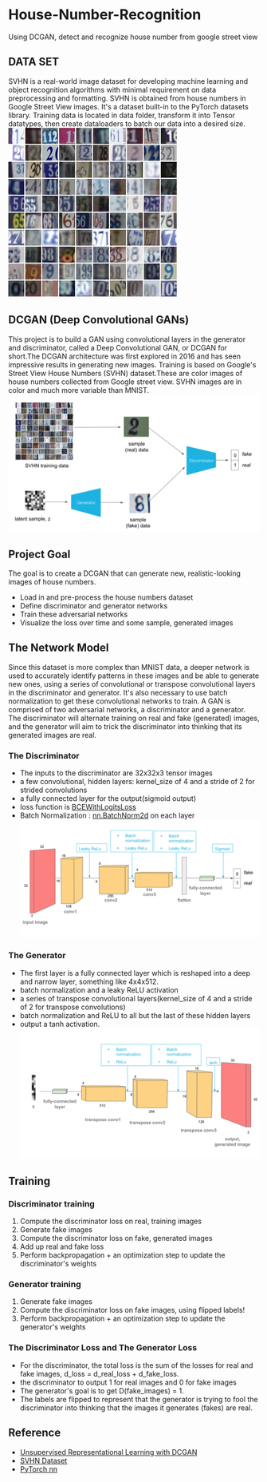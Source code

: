 # House-Number-Recognition
Using DCGAN, detect and recognize house number from google street view

## DATA SET 
SVHN is a real-world image dataset for developing machine learning and object recognition algorithms with minimal requirement on data preprocessing and formatting. SVHN is obtained from house numbers in Google Street View images. It's a dataset built-in to the PyTorch datasets library. Training data is located in data folder, transform it into Tensor datatypes, then create dataloaders to batch our data into a desired size.
![Data Set](assets/SVHN_examples.png)

## DCGAN (Deep Convolutional GANs) 
This project is to build a GAN using convolutional layers in the generator and discriminator, called a Deep Convolutional GAN, or DCGAN for short.The DCGAN architecture was first explored in 2016 and has seen impressive results in generating new images.
Training is based on Google's Street View House Numbers (SVHN) dataset.These are color images of house numbers collected from Google street view. SVHN images are in color and much more variable than MNIST.
![Overall Architecture](assets/svhn_dcgan.png)

## Project Goal 
The goal is to create a DCGAN that can generate new, realistic-looking images of house numbers.

* Load in and pre-process the house numbers dataset
* Define discriminator and generator networks
* Train these adversarial networks
* Visualize the loss over time and some sample, generated images

## The Network Model 
Since this dataset is more complex than MNIST data, a deeper network is used to accurately identify patterns in these images and be able to generate new ones, using a series of convolutional or transpose convolutional layers in the discriminator and generator. It's also necessary to use batch normalization to get these convolutional networks to train. A GAN is comprised of two adversarial networks, a discriminator and a generator. The discriminator will alternate training on real and fake (generated) images, and the generator will aim to trick the discriminator into thinking that its generated images are real.

### The Discriminator
* The inputs to the discriminator are 32x32x3 tensor images
* a few convolutional, hidden layers:  kernel_size of 4 and a stride of 2 for strided convolutions
* a fully connected layer for the output(sigmoid output)
* loss function is [BCEWithLogitsLoss](https://pytorch.org/docs/stable/nn.html#bcewithlogitsloss)
* Batch Normalization : [nn.BatchNorm2d](https://pytorch.org/docs/stable/nn.html#batchnorm2d) on each layer
![Discriminator](assets/conv_discriminator.png)

### The Generator 
* The first layer is a fully connected layer which is reshaped into a deep and narrow layer, something like 4x4x512.
* batch normalization and a leaky ReLU activation
* a series of transpose convolutional layers(kernel_size of 4 and a stride of 2 for transpose convolutions)
* batch normalization and ReLU to all but the last of these hidden layers
* output a tanh activation.
![Generator](assets/conv_generator.png)

## Training
### Discriminator training
1. Compute the discriminator loss on real, training images
2. Generate fake images
3. Compute the discriminator loss on fake, generated images
4. Add up real and fake loss
5. Perform backpropagation + an optimization step to update the discriminator's weights

### Generator training
1. Generate fake images
2. Compute the discriminator loss on fake images, using flipped labels!
3. Perform backpropagation + an optimization step to update the generator's weights

### The Discriminator Loss and The Generator Loss
* For the discriminator, the total loss is the sum of the losses for real and fake images, d_loss = d_real_loss + d_fake_loss.
* the discriminator to output 1 for real images and 0 for fake images
* The generator's goal is to get D(fake_images) = 1. 
* The labels are flipped to represent that the generator is trying to fool the discriminator into thinking that the images it generates (fakes) are real.

## Reference 
* [Unsupervised Representational Learning with DCGAN](https://arxiv.org/pdf/1511.06434.pdf)
* [SVHN Dataset](http://ufldl.stanford.edu/housenumbers/)
* [PyTorch nn](https://pytorch.org/docs/stable/nn.html#sequential)
